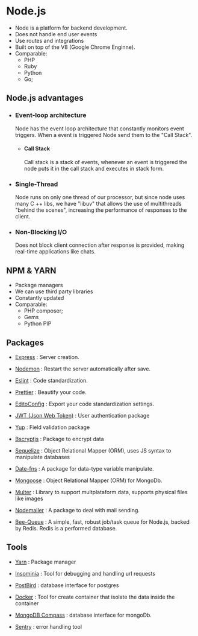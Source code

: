 # Node.js

- Node is a platform for backend development.
- Does not handle end user events
- Use routes and integrations
- Built on top of the V8 (Google Chrome Enginne).
- Comparable:
  - PHP
  - Ruby
  - Python
  - Go;

## Node.js advantages

- ### Event-loop architecture

  Node has the event loop architecture that constantly monitors event triggers. When a event is triggered Node send them to the "Call Stack".

  - #### Call Stack
    Call stack is a stack of events, whenever an event is triggered the node puts it in the call stack and executes in stack form.

- ### Single-Thread

  Node runs on only one thread of our processor, but since node uses many C ++ libs, we have "libuv" that allows the use of multithreads "behind the scenes", increasing the performance of responses to the client.

- ### Non-Blocking I/O

  Does not block client connection after response is provided, making real-time applications like chats.

## NPM & YARN

- Package managers
- We can use third party libraries
- Constantly updated
- Comparable:
  - PHP composer;
  - Gems
  - Python PIP

## Packages

- [Express](https://github.com/AlvaroYmagawa/GoStack08/tree/master/Node.js/Express) : Server creation.

- [Nodemon](https://github.com/AlvaroYmagawa/GoStack08/tree/master/Node.js/Nodemon) : Restart the server automatically after save.

- [Eslint](https://github.com/AlvaroYmagawa/GoStack08/tree/master/Node.js/Eslint) : Code standardization.

- [Prettier](https://github.com/AlvaroYmagawa/GoStack08/tree/master/Node.js/Prettier) : Beautify your code.

- [EditoConfig](https://github.com/AlvaroYmagawa/GoStack08/tree/master/Node.js/Bee-Queue) : Export your code standardization settings.

- [JWT (Json Web Token)](https://github.com/AlvaroYmagawa/GoStack08/tree/master/Node.js/Jwt) : User authentication package

- [Yup](https://github.com/AlvaroYmagawa/GoStack08/tree/master/Node.js/Bee-Queue) : Field validation package

- [Bscryptjs](https://github.com/AlvaroYmagawa/GoStack08/tree/master/Node.js/Bscryptjs) : Package to encrypt data

- [Sequelize](https://github.com/AlvaroYmagawa/GoStack08/tree/master/Node.js/Sequelize) : Object Relational Mapper (ORM), uses JS syntax to manipulate databases

- [Date-fns](https://github.com/AlvaroYmagawa/GoStack08/tree/master/Node.js/Date-fns) : A package for data-type variable manipulate.

- [Mongoose](https://github.com/AlvaroYmagawa/GoStack08/tree/master/Node.js/Mongoose) : Object Relational Mapper (ORM) for MongoDb.

- [Multer](https://github.com/AlvaroYmagawa/GoStack08/tree/master/Node.js/Multer) : Library to support multplataform data, supports physical files like images

- [Nodemailer](https://github.com/AlvaroYmagawa/GoStack08/tree/master/Node.js/Nodemailer) : A package to deal with mail sending.

- [Bee-Queue](https://github.com/AlvaroYmagawa/GoStack08/tree/master/Node.js/Bee-Queue) : A simple, fast, robust job/task queue for Node.js, backed by Redis.
  Redis is a performed database.

## Tools

- [Yarn](https://yarnpkg.com) : Package manager

- [Insominia](https://insomnia.rest/download/) : Tool for debugging and handling url requests

- [PostBird](https://electronjs.org/apps/postbird) : database interface for postgres

- [Docker](https://docs.docker.com/install/) : Tool for create container that isolate the data inside the container

- [MongoDB Compass](https://www.mongodb.com/download-center/compass) : database interface for mongoDb.

- [Sentry](https://sentry.io) : error handling tool

